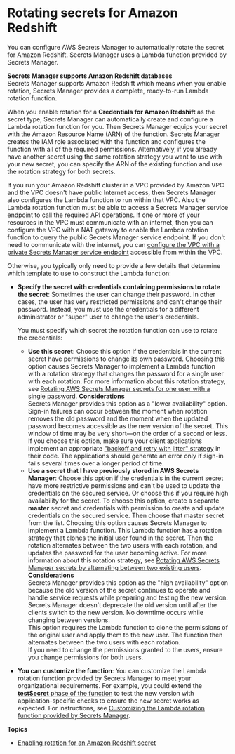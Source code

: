# Rotating secrets for Amazon Redshift<a name="rotating-secrets-redshift"></a>

You can configure AWS Secrets Manager to automatically rotate the secret for Amazon Redshift\. Secrets Manager uses a Lambda function provided by Secrets Manager\.

**Secrets Manager supports Amazon Redshift databases**  
Secrets Manager supports Amazon Redshift which means when you enable rotation, Secrets Manager provides a complete, ready\-to\-run Lambda rotation function\. 

When you enable rotation for a **Credentials for Amazon Redshift** as the secret type, Secrets Manager can automatically create and configure a Lambda rotation function for you\. Then Secrets Manager equips your secret with the Amazon Resource Name \(ARN\) of the function\. Secrets Manager creates the IAM role associated with the function and configures the function with all of the required permissions\. Alternatively, if you already have another secret using the same rotation strategy you want to use with your new secret, you can specify the ARN of the existing function and use the rotation strategy for both secrets\.

If you run your Amazon Redshift cluster in a VPC provided by Amazon VPC and the VPC doesn't have public Internet access, then Secrets Manager also configures the Lambda function to run within that VPC\. Also the Lambda rotation function must be able to access a Secrets Manager service endpoint to call the required API operations\. If one or more of your resources in the VPC must communicate with an internet, then you can configure the VPC with a NAT gateway to enable the Lambda rotation function to query the public Secrets Manager service endpoint\. If you don't need to communicate with the internet, you can [configure the VPC with a private Secrets Manager service endpoint](rotation-network-rqmts.md) accessible from within the VPC\. 

Otherwise, you typically only need to provide a few details that determine which template to use to construct the Lambda function:
+ **Specify the secret with credentials containing permissions to rotate the secret**: Sometimes the user can change their password\. In other cases, the user has very restricted permissions and can't change their password\. Instead, you must use the credentials for a different administrator or "super" user to change the user's credentials\. 

  You must specify which secret the rotation function can use to rotate the credentials:
  + **Use this secret**: Choose this option if the credentials in the current secret have permissions to change its own password\. Choosing this option causes Secrets Manager to implement a Lambda function with a rotation strategy that changes the password for a single user with each rotation\. For more information about this rotation strategy, see [Rotating AWS Secrets Manager secrets for one user with a single password](rotating-secrets-one-user-one-password.md)\.
**Considerations**  
Secrets Manager provides this option as a "lower availability" option\. Sign\-in failures can occur between the moment when rotation removes the old password and the moment when the updated password becomes accessible as the new version of the secret\. This window of time may be very short—on the order of a second or less\. If you choose this option, make sure your client applications implement an appropriate ["backoff and retry with jitter" strategy](http://aws.amazon.com/blogs/architecture/exponential-backoff-and-jitter/) in their code\. The applications should generate an error only if sign\-in fails several times over a longer period of time\.
  + **Use a secret that I have previously stored in AWS Secrets Manager**: Choose this option if the credentials in the current secret have more restrictive permissions and can't be used to update the credentials on the secured service\. Or choose this if you require high availability for the secret\. To choose this option, create a separate **master** secret and credentials with permission to create and update credentials on the secured service\. Then choose that master secret from the list\. Choosing this option causes Secrets Manager to implement a Lambda function\. This Lambda function has a rotation strategy that clones the initial user found in the secret\. Then the rotation alternates between the two users with each rotation, and updates the password for the user becoming active\. For more information about this rotation strategy, see [Rotating AWS Secrets Manager secrets by alternating between two existing users](rotating-secrets-two-users.md)\.
**Considerations**  
Secrets Manager provides this option as the "high availability" option because the old version of the secret continues to operate and handle service requests while preparing and testing the new version\. Secrets Manager doesn't deprecate the old version until after the clients switch to the new version\. No downtime occurs while changing between versions\.  
This option requires the Lambda function to clone the permissions of the original user and apply them to the new user\. The function then alternates between the two users with each rotation\.  
If you need to change the permissions granted to the users, ensure you change permissions for both users\.
+ **You can customize the function**: You can customize the Lambda rotation function provided by Secrets Manager to meet your organizational requirements\. For example, you could extend the [**testSecret** phase of the function](rotating-secrets-lambda-function-overview.md#phase-verifysecret) to test the new version with application\-specific checks to ensure the new secret works as expected\. For instructions, see [Customizing the Lambda rotation function provided by Secrets Manager](rotating-secrets-customize-rds-lambda.md)\.

**Topics**
+ [Enabling rotation for an Amazon Redshift secret](enable-rotation-redshift.md)